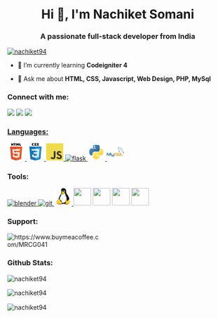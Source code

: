 <h1 align="center">Hi 👋, I'm Nachiket Somani</h1>
<h3 align="center">A passionate full-stack developer from India</h3>

<p align="left" justify-content="center"> <a href="https://github.com/ryo-ma/github-profile-trophy"><img src="https://github-profile-trophy.vercel.app/?username=nachiket94&theme=discord" alt="nachiket94"/></a> </p>

- 🌱 I’m currently learning **Codeigniter 4**

- 💬 Ask me about **HTML, CSS, Javascript, Web Design, PHP, MySql**

<h3 align="left">Connect with me:</h3>
<a href="https://www.linkedin.com/in/nachiket-somani-60742424b"><img src="https://img.shields.io/badge/LinkedIn-0077B5?style=for-the-badge&logo=linkedin&logoColor=white"></a>
<a href="https://discord.gg/Master_Nachi#2540"><img src="https://img.shields.io/badge/Discord-5865F2?style=for-the-badge&logo=discord&logoColor=white"></a>
<a href="https://twitter.com/MrCG041"><img src="https://img.shields.io/badge/Twitter-1DA1F2?style=for-the-badge&logo=twitter&logoColor=white">


<h3 align="left">Languages:</h3>
<p align="left">
    <a href="https://www.w3.org/html/" target="_blank" rel="noreferrer"> <img src="https://raw.githubusercontent.com/devicons/devicon/master/icons/html5/html5-original-wordmark.svg" alt="html5" width="40" height="40"/> </a>
    <a href="https://www.w3schools.com/css/" target="_blank" rel="noreferrer"> <img src="https://raw.githubusercontent.com/devicons/devicon/master/icons/css3/css3-original-wordmark.svg" alt="css3" width="40" height="40"/> </a>
    <a href="https://developer.mozilla.org/en-US/docs/Web/JavaScript" target="_blank" rel="noreferrer"> <img src="https://raw.githubusercontent.com/devicons/devicon/master/icons/javascript/javascript-original.svg" alt="javascript" width="40" height="40"/> </a>
    <a href="https://flask.palletsprojects.com/" target="_blank" rel="noreferrer"> <img src="https://www.vectorlogo.zone/logos/pocoo_flask/pocoo_flask-icon.svg" alt="flask" width="40" height="40"/> </a>
    <a href="https://www.python.org" target="_blank" rel="noreferrer"> <img src="https://raw.githubusercontent.com/devicons/devicon/master/icons/python/python-original.svg" alt="python" width="40" height="40"/> </a> 
    <a href="https://www.mysql.com/" target="_blank" rel="noreferrer"> <img src="https://raw.githubusercontent.com/devicons/devicon/master/icons/mysql/mysql-original-wordmark.svg" alt="mysql" width="40" height="40"/> </a>
    
</p>

<h3 align="left">Tools:</h3>
<p align="left">
    <a href="https://www.blender.org/" target="_blank" rel="noreferrer"> <img src="https://download.blender.org/branding/community/blender_community_badge_white.svg" alt="blender" width="40" height="40"/> </a>
    <a href="https://git-scm.com/" target="_blank" rel="noreferrer"> <img src="https://www.vectorlogo.zone/logos/git-scm/git-scm-icon.svg" alt="git" width="40" height="40"/> </a>
    <a href="https://www.linux.org/" target="_blank" rel="noreferrer"> <img src="https://raw.githubusercontent.com/devicons/devicon/master/icons/linux/linux-original.svg" alt="linux" width="40" height="40"/> </a>
    <a href="https://inkscape.org/"  target="_blank" rel="noreferrer"><img src="https://www.vectorlogo.zone/logos/inkscape/inkscape-icon.svg"  width="40" height="40"></a>
    <a href="https://www.gimp.org/" target="_blank" rel="noreferrer"><img src="https://www.vectorlogo.zone/logos/gimp/gimp-icon.svg" width="40" height="40"></a>
    <a href="https://www.canva.com/" target="_blank" rel="noreferrer"><img src="https://www.vectorlogo.zone/logos/canva/canva-icon.svg" width="40" height="40"></a>
    <a href="https://www.figma.com/" target="_blank" rel="noreferrer"><img src="https://www.vectorlogo.zone/logos/figma/figma-icon.svg" width="40" height="40"></a>

<h3 align="left">Support:</h3>
<p><a href="https://www.buymeacoffee.com/https://www.buymeacoffee.com/MRCG041"> <img align="left" src="https://cdn.buymeacoffee.com/buttons/v2/default-yellow.png" height="50" width="210" alt="https://www.buymeacoffee.com/MRCG041" /></a></p><br><br>
<h3 align="left">Github Stats:</h3>
<p><img align="center" src="https://github-readme-stats.vercel.app/api/top-langs?username=nachiket94&show_icons=true&locale=en&layout=compact&theme=dark" alt="nachiket94"/></p>

<p><img align="center" src="https://github-readme-stats.vercel.app/api?username=nachiket94&show_icons=true&locale=en&theme=dark" alt="nachiket94" /></p>

<p><img align="center" src="https://github-readme-streak-stats.herokuapp.com/?user=nachiket94&theme=dark" alt="nachiket94" /></p>

